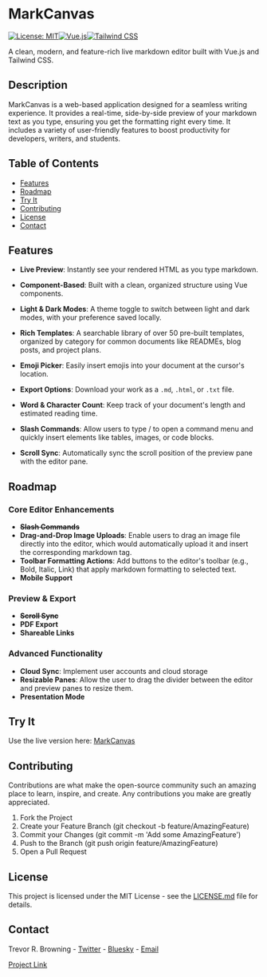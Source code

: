 # MarkCanvas

[![License: MIT](https://img.shields.io/badge/License-MIT-yellow.svg)](https://opensource.org/licenses/MIT)[![Vue.js](https://img.shields.io/badge/Vue.js-3-42b883.svg)](https://vuejs.org/)[![Tailwind CSS](https://img.shields.io/badge/Tailwind_CSS-3-38b2ac.svg)](https://tailwindcss.com/)

A clean, modern, and feature-rich live markdown editor built with Vue.js and Tailwind CSS.

## Description

MarkCanvas is a web-based application designed for a seamless writing experience. It provides a real-time, side-by-side preview of your markdown text as you type, ensuring you get the formatting right every time. It includes a variety of user-friendly features to boost productivity for developers, writers, and students.

## Table of Contents

- [Features](#features)
- [Roadmap](#roadmap)
- [Try It](#try-it)
- [Contributing](#contributing)
- [License](#license)
- [Contact](#contact)

## Features

- **Live Preview**: Instantly see your rendered HTML as you type markdown.

- **Component-Based**: Built with a clean, organized structure using Vue components.

- **Light & Dark Modes**: A theme toggle to switch between light and dark modes, with your preference saved locally.

- **Rich Templates**: A searchable library of over 50 pre-built templates, organized by category for common documents like READMEs, blog posts, and project plans.

- **Emoji Picker**: Easily insert emojis into your document at the cursor's location.

- **Export Options**: Download your work as a `.md`, `.html`, or `.txt` file.

- **Word & Character Count**: Keep track of your document's length and estimated reading time.
- **Slash Commands**: Allow users to type / to open a command menu and quickly insert elements like tables, images, or code blocks.
- **Scroll Sync**: Automatically sync the scroll position of the preview pane with the editor pane.

## Roadmap

### Core Editor Enhancements

- ~~**Slash Commands**~~
- **Drag-and-Drop Image Uploads**: Enable users to drag an image file directly into the editor, which would automatically upload it and insert the corresponding markdown tag.
- **Toolbar Formatting Actions**: Add buttons to the editor's toolbar (e.g., Bold, Italic, Link) that apply markdown formatting to selected text.
- **Mobile Support**

### Preview & Export

- ~~**Scroll Sync**~~
- **PDF Export**
- **Shareable Links**

### Advanced Functionality

- **Cloud Sync**: Implement user accounts and cloud storage
- **Resizable Panes**: Allow the user to drag the divider between the editor and preview panes to resize them.
- **Presentation Mode**

## Try It

Use the live version here: [MarkCanvas](https://www.TrevorBrowning.com/markcanvas)

## Contributing

Contributions are what make the open-source community such an amazing place to learn, inspire, and create. Any contributions you make are greatly appreciated.

1. Fork the Project
2. Create your Feature Branch (git checkout -b feature/AmazingFeature)
3. Commit your Changes (git commit -m 'Add some AmazingFeature')
4. Push to the Branch (git push origin feature/AmazingFeature)
5. Open a Pull Request

## License

This project is licensed under the MIT License - see the [LICENSE.md](LICENSE.md) file for details.

## Contact

Trevor R. Browning - [Twitter](twitter.com/BrowningRTrevor) - [Bluesky](https://www.bsky.app/trevorbrowning.com) - [Email](trevryanbrowning@gmail.com)

[Project Link](https://github.com/TrevorBrowning/markcanvas)
